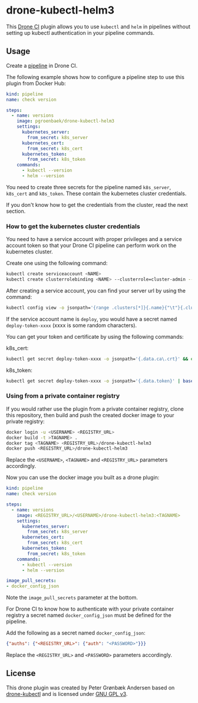 
# drone-kubectl-helm3
This [Drone CI](https://drone.io/) plugin allows you to use `kubectl` and `helm` in pipelines without setting up kubectl authentication in your pipeline commands.


## Usage

Create a [pipeline](https://docs.drone.io/pipeline/overview/) in Drone CI.

The following example shows how to configure a pipeline step to use this plugin from Docker Hub:

```yaml
kind: pipeline
name: check version

steps:
  - name: versions
    image: pgroenbaek/drone-kubectl-helm3
    settings:
      kubernetes_server:
        from_secret: k8s_server
      kubernetes_cert:
        from_secret: k8s_cert
      kubernetes_token:
        from_secret: k8s_token
    commands:
      - kubectl --version
      - helm --version

```

You need to create three secrets for the pipeline named `k8s_server`, `k8s_cert` and `k8s_token`. These contain the kubernetes cluster credentials.

If you don't know how to get the credentials from the cluster, read the next section.


### How to get the kubernetes cluster credentials
You need to have a service account with proper privileges and a service account token so that your Drone CI pipeline can perform work on the kubernetes cluster.

Create one using the following command:
```bash
kubectl create serviceaccount <NAME>
kubectl create clusterrolebinding <NAME> --clusterrole=cluster-admin --serviceaccount=default:<NAME>
```

After creating a service account, you can find your server url by using the command:
```bash
kubectl config view -o jsonpath='{range .clusters[*]}{.name}{"\t"}{.cluster.server}{"\n"}{end}'
```

If the service account name is `deploy`, you would have a secret named `deploy-token-xxxx` (xxxx is some random characters).

You can get your token and certificate by using the following commands:

k8s_cert:
```bash
kubectl get secret deploy-token-xxxx -o jsonpath='{.data.ca\.crt}' && echo
```

k8s_token:
```bash
kubectl get secret deploy-token-xxxx -o jsonpath='{.data.token}' | base64 --decode && echo
```

### Using from a private container registry

If you would rather use the plugin from a private container registry, clone this repository, then build and push the created docker image to your private registry:

```bash
docker login -u <USERNAME> <REGISTRY_URL>
docker build -t >TAGNAME> . 
docker tag <TAGNAME> <REGISTRY_URL>/drone-kubectl-helm3
docker push <REGISTRY_URL>/drone-kubectl-helm3
```

Replace the `<USERNAME>`, `<TAGNAME>` and `<REGISTRY_URL>` parameters accordingly.

Now you can use the docker image you built as a drone plugin:

```yaml
kind: pipeline
name: check version

steps:
  - name: versions
    image: <REGISTRY_URL>/<USERNAME>/drone-kubectl-helm3:<TAGNAME>
    settings:
      kubernetes_server:
        from_secret: k8s_server
      kubernetes_cert:
        from_secret: k8s_cert
      kubernetes_token:
        from_secret: k8s_token
    commands:
      - kubectl --version
      - helm --version

image_pull_secrets:
- docker_config_json
```

Note the `image_pull_secrets` parameter at the bottom.

For Drone CI to know how to authenticate with your private container registry a secret named `docker_config_json` must be defined for the pipeline.

Add the following as a secret named `docker_config_json`:

```json
{"auths": {"<REGISTRY_URL>": {"auth": "<PASSWORD>"}}}
```
Replace the `<REGISTRY_URL>` and `<PASSWORD>` parameters accordingly.

## License

This drone plugin was created by Peter Grønbæk Andersen based on [drone-kubectl](https://github.com/sinlead/drone-kubectl) and is licensed under [GNU GPL v3](./LICENSE).

